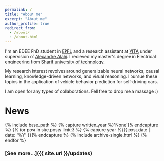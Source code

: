 ```yaml
---
permalink: /
title: "About me"
excerpt: "About me"
author_profile: true
redirect_from: 
  - /about/
  - /about.html
---
```


I'm an EDEE PhD student in [EPFL](https://www.epfl.ch/en/) and a research assistant at [VITA](https://www.epfl.ch/labs/vita/) under supervision of [Alexandre Alahi](https://people.epfl.ch/alexandre.alahi?lang=en). I recieved my master's degree in Electrical engineering from [Sharif university of technology](https://en.sharif.edu/). 


My research interest revolves around generalizable neural networks,  causal learning, knowledge-driven networks, and visual reasoning. I pursue these topics in the application of vehicle behavior prediction for self-driving cars. 


I am open for any types of collaborations. Fell free to drop me a massage :)

# News

{% include base_path %}
{% capture written_year %}'None'{% endcapture %}
{% for post in site.posts  limit:3  %}
  {% capture year %}{{ post.date | date: '%Y' }}{% endcapture %}
  {% include archive-single.html %}
{% endfor %}

### [See more...]({{ site.url }}/updates)
